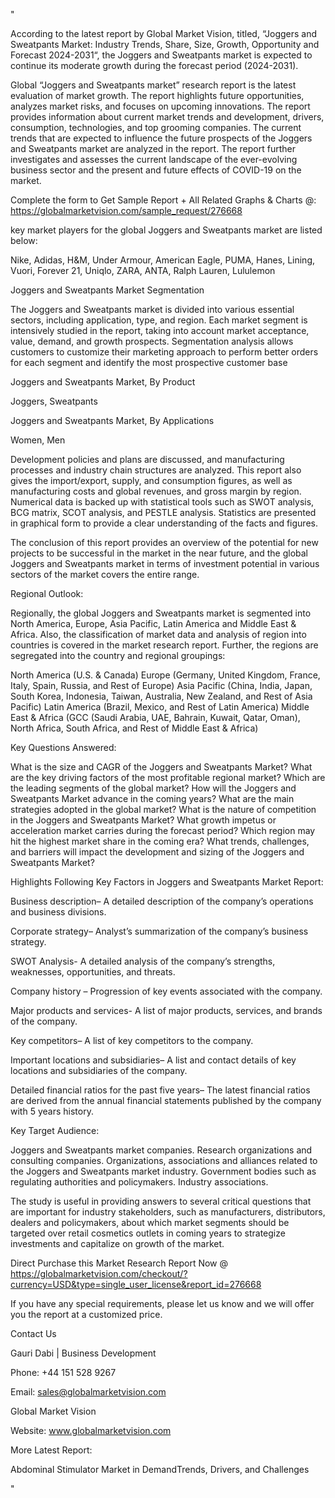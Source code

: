 "

According to the latest report by Global Market Vision, titled, “Joggers and Sweatpants Market: Industry Trends, Share, Size, Growth, Opportunity and Forecast 2024-2031“, the Joggers and Sweatpants market is expected to continue its moderate growth during the forecast period (2024-2031).

Global “Joggers and Sweatpants market” research report is the latest evaluation of market growth. The report highlights future opportunities, analyzes market risks, and focuses on upcoming innovations. The report provides information about current market trends and development, drivers, consumption, technologies, and top grooming companies. The current trends that are expected to influence the future prospects of the Joggers and Sweatpants market are analyzed in the report. The report further investigates and assesses the current landscape of the ever-evolving business sector and the present and future effects of COVID-19 on the market.

Complete the form to Get Sample Report + All Related Graphs & Charts @: https://globalmarketvision.com/sample_request/276668

key market players for the global Joggers and Sweatpants market are listed below:

Nike, Adidas, H&M, Under Armour, American Eagle, PUMA, Hanes, Lining, Vuori, Forever 21, Uniqlo, ZARA, ANTA, Ralph Lauren, Lululemon

Joggers and Sweatpants Market Segmentation

The Joggers and Sweatpants market is divided into various essential sectors, including application, type, and region. Each market segment is intensively studied in the report, taking into account market acceptance, value, demand, and growth prospects. Segmentation analysis allows customers to customize their marketing approach to perform better orders for each segment and identify the most prospective customer base

Joggers and Sweatpants Market, By Product

Joggers, Sweatpants

Joggers and Sweatpants Market, By Applications

Women, Men

Development policies and plans are discussed, and manufacturing processes and industry chain structures are analyzed. This report also gives the import/export, supply, and consumption figures, as well as manufacturing costs and global revenues, and gross margin by region. Numerical data is backed up with statistical tools such as SWOT analysis, BCG matrix, SCOT analysis, and PESTLE analysis. Statistics are presented in graphical form to provide a clear understanding of the facts and figures.

The conclusion of this report provides an overview of the potential for new projects to be successful in the market in the near future, and the global Joggers and Sweatpants market in terms of investment potential in various sectors of the market covers the entire range.

Regional Outlook:

Regionally, the global Joggers and Sweatpants market is segmented into North America, Europe, Asia Pacific, Latin America and Middle East & Africa. Also, the classification of market data and analysis of region into countries is covered in the market research report. Further, the regions are segregated into the country and regional groupings:

North America (U.S. & Canada)
Europe (Germany, United Kingdom, France, Italy, Spain, Russia, and Rest of Europe)
Asia Pacific (China, India, Japan, South Korea, Indonesia, Taiwan, Australia, New Zealand, and Rest of Asia Pacific)
Latin America (Brazil, Mexico, and Rest of Latin America)
Middle East & Africa (GCC (Saudi Arabia, UAE, Bahrain, Kuwait, Qatar, Oman), North Africa, South Africa, and Rest of Middle East & Africa)

Key Questions Answered:

What is the size and CAGR of the Joggers and Sweatpants Market?
What are the key driving factors of the most profitable regional market?
Which are the leading segments of the global market?
How will the Joggers and Sweatpants Market advance in the coming years?
What are the main strategies adopted in the global market?
What is the nature of competition in the Joggers and Sweatpants Market?
What growth impetus or acceleration market carries during the forecast period?
Which region may hit the highest market share in the coming era?
What trends, challenges, and barriers will impact the development and sizing of the Joggers and Sweatpants Market?

Highlights Following Key Factors in Joggers and Sweatpants Market Report:

Business description– A detailed description of the company’s operations and business divisions.

Corporate strategy– Analyst’s summarization of the company’s business strategy.

SWOT Analysis- A detailed analysis of the company’s strengths, weaknesses, opportunities, and threats.

Company history – Progression of key events associated with the company.

Major products and services- A list of major products, services, and brands of the company.

Key competitors– A list of key competitors to the company.

Important locations and subsidiaries– A list and contact details of key locations and subsidiaries of the company.

Detailed financial ratios for the past five years– The latest financial ratios are derived from the annual financial statements published by the company with 5 years history.

Key Target Audience:

Joggers and Sweatpants market companies.
Research organizations and consulting companies.
Organizations, associations and alliances related to the Joggers and Sweatpants market industry.
Government bodies such as regulating authorities and policymakers.
Industry associations.

The study is useful in providing answers to several critical questions that are important for industry stakeholders, such as manufacturers, distributors, dealers and policymakers, about which market segments should be targeted over retail cosmetics outlets in coming years to strategize investments and capitalize on growth of the market.

Direct Purchase this Market Research Report Now @ https://globalmarketvision.com/checkout/?currency=USD&type=single_user_license&report_id=276668

If you have any special requirements, please let us know and we will offer you the report at a customized price.

Contact Us

Gauri Dabi | Business Development

Phone: +44 151 528 9267

Email: sales@globalmarketvision.com

Global Market Vision

Website: www.globalmarketvision.com




More Latest Report:

Abdominal Stimulator Market in DemandTrends, Drivers, and Challenges

"
